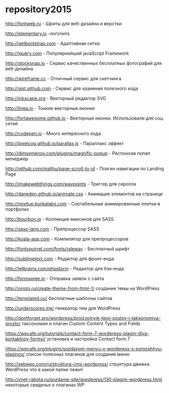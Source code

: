 # repository2015

http://fontweb.ru - Шриты для веб-дизайна и верстки

http://elementary.io -логотипs

http://getbootstrap.com - Адаптивная сетка

http://jquery.com - Популярнейший javaScript 
Framework

http://stocksnap.io - Сервис качественных бесплатных фотографий для веб-дизайна

http://wireframe.cc - Отличный сервис для скетчинга

http://gist.github.com - Сервис для хранения полезного кода

http://inkscape.org - Векторный редактор SVG

http://linea.io - Тонкие векторные иконки

http://fortawesome.github.io - Векторные иконки. Использовали для соц. сетей

http://codepen.io - Много интересного кода.

http://pixelcog.github.io/parallax.js - Параллакс эффект

http://dimsemenov.com/plugins/magnific-popup - Респонсив попап менеджер

http://github.com/malihu/page-scroll-to-id - Плагин навигации по Landing Page

http://imakewebthings.com/waypoints - Триггер для скролла

http://daneden.github.io/animate.css - Анимация элементов на странице

http://mixitup.kunkalabs.com - Сортабельные анимированные плитки в портфолио

http://bourbon.io - Коллекция миксинов для SASS

http://sass-lang.com - Препроцессор SASS

http://koala-app.com - Компилятор для препроцессоров

http://fontsquirrel.com/fonts/raleway - Бесплатный шрифт 

http://sublimetext.com - Редактор для фронт-енда

http://jetbrains.com/phpstorm - Редактор для бэк-енда

http://formspree.io - Отправка заявок с сайта

http://oriolo.ru/create-theme-from-html-1/ создание темы на WordPress

http://templated.co/ бесплатные шаблоны сайтов

http://underscores.me/ генератор тем для WordPress

http://dontforget.pro/wordpress/proizvolnyie-tipyi-postov-i-taksonomiya-prosto/ таксономия и плагин Custom Content Types and Fields

https://wpcafe.org/tutorials/contact-form-7-wordpress-plagin-dlya-kontaktnoy-formyi/ установка и настройка Contact form 7

https://wpcafe.org/plugins/sozdayom-menyu-v-wordpress-s-pomoshhyu-plaginov/ список полезных плагинов для создания меню

http://sebweo.com/ru/struktura-cms-wordpress/ структура движка WerdPress что в какой папке лежит

http://vnet-rabota.ru/sozdanie-site/wordpress/130-plagini-wordpress.html некоторые сведенья о плагинах WP
